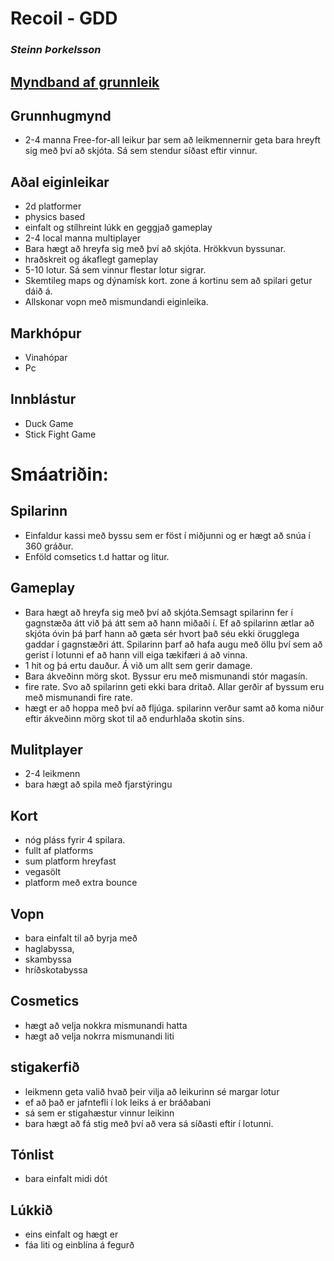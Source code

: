 # Recoil - GDD
### *Steinn Þorkelsson*
## [Myndband af grunnleik](https://youtu.be/SBexSe9b8hk)
## Grunnhugmynd
*   2-4 manna Free-for-all leikur þar sem að leikmennernir geta bara hreyft sig með því að skjóta. Sá sem stendur síðast eftir vinnur.

## Aðal eiginleikar
* 2d platformer
* physics based
* einfalt og stílhreint lúkk en geggjað gameplay
* 2-4 local manna multiplayer
* Bara hægt að hreyfa sig með því að skjóta. Hrökkvun byssunar.
* hraðskreit og ákaflegt gameplay
* 5-10 lotur. Sá sem vinnur flestar lotur sigrar.
* Skemtileg maps og dýnamísk kort. zone á kortinu sem að spilari getur dáið á.
* Allskonar vopn með mismundandi eiginleika.

## Markhópur
* Vinahópar
* Pc
## Innblástur
*   Duck Game
*   Stick Fight Game

# **Smáatriðin**:
## Spilarinn
*   Einfaldur kassi með byssu sem er föst í miðjunni og er hægt að snúa í 360 gráður.
* Enföld comsetics t.d hattar og litur.

## Gameplay
*   Bara hægt að hreyfa sig með því að skjóta.Semsagt spilarinn fer í gagnstæða átt við þá átt sem að hann miðaði í. Ef að spilarinn ætlar að skjóta óvin þá þarf hann að gæta sér hvort það séu ekki örugglega gaddar í gagnstæðri átt. Spilarinn þarf að hafa augu með öllu því sem að gerist í lotunni ef að hann vill eiga tækifæri á að vinna.
* 1 hit og þá ertu dauður. Á við um allt sem gerir damage.
* Bara ákveðinn mörg skot. Byssur eru með mismunandi stór magasín.
* fire rate. Svo að spilarinn geti ekki bara dritað. Allar gerðir af byssum eru með mismunandi fire rate.
* hægt er að hoppa með því að fljúga. spilarinn verður samt að koma niður eftir ákveðinn mörg skot til að endurhlaða skotin síns.


## Mulitplayer
*   2-4 leikmenn
*   bara hægt að spila með fjarstýringu

## Kort
*   nóg pláss fyrir 4 spilara.
*   fullt af platforms
*   sum platform hreyfast
*   vegasölt
*   platform með extra bounce
## Vopn
* bara einfalt til að byrja með
*   haglabyssa,
*   skambyssa
*   hríðskotabyssa
## Cosmetics
*   hægt að velja nokkra mismunandi hatta
*   hægt að velja nokrra mismunandi liti
## stigakerfið
*   leikmenn geta valið hvað þeir vilja að leikurinn sé margar lotur
*   ef að það er jafntefli í lok leiks á er bráðabani
*   sá sem er stigahæstur vinnur leikinn
*   bara hægt að fá stig með því að vera sá síðasti eftir í lotunni.
## Tónlist
*   bara einfalt midi dót
## Lúkkið
*   eins einfalt og hægt er
*   fáa liti og einblína á fegurð
